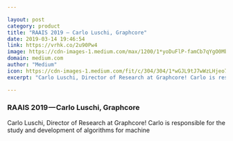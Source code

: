 ```yaml
---

layout: post
category: product
title: "RAAIS 2019 — Carlo Luschi, Graphcore"
date: 2019-03-14 19:46:54
link: https://vrhk.co/2u90Pw4
image: https://cdn-images-1.medium.com/max/1200/1*yoDuFlP-famCb7qYgO0Mbg.png
domain: medium.com
author: "Medium"
icon: https://cdn-images-1.medium.com/fit/c/304/304/1*wGJL9tJ7wWzLHjeo78s-zA.png
excerpt: "Carlo Luschi, Director of Research at Graphcore! Carlo is responsible for the study and development of algorithms for machine"

---
```


### RAAIS 2019 — Carlo Luschi, Graphcore

Carlo Luschi, Director of Research at Graphcore! Carlo is responsible for the study and development of algorithms for machine